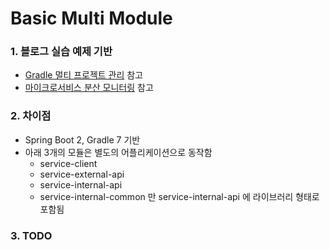 # Basic Multi Module

### 1. 블로그 실습 예제 기반

- [Gradle 멀티 프로젝트 관리](https://jojoldu.tistory.com/123 "Gradle 멀티 프로젝트 관리") 참고
- [마이크로서비스 분산 모니터링](https://brunch.co.kr/@springboot/58 "마이크로서비스 분산 모니터링") 참고

### 2. 차이점

- Spring Boot 2, Gradle 7 기반
- 아래 3개의 모듈은 별도의 어플리케이션으로 동작함
    - service-client
    - service-external-api
    - service-internal-api
    - service-internal-common 만 service-internal-api 에 라이브러리 형태로 포함됨

### 3. TODO

